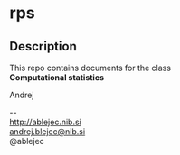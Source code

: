 # rps 

## Description

This repo contains documents for the class  
**Computational statistics**

Andrej

--  
http://ablejec.nib.si  
andrej.blejec@nib.si  
@ablejec